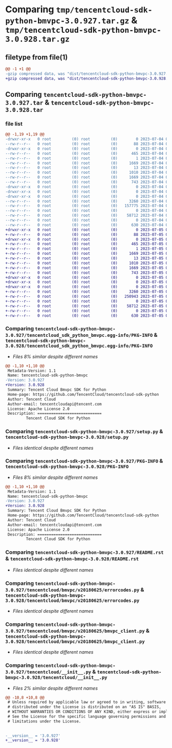 # Comparing `tmp/tencentcloud-sdk-python-bmvpc-3.0.927.tar.gz` & `tmp/tencentcloud-sdk-python-bmvpc-3.0.928.tar.gz`

## filetype from file(1)

```diff
@@ -1 +1 @@
-gzip compressed data, was "dist/tencentcloud-sdk-python-bmvpc-3.0.927.tar", last modified: Tue Jul  4 00:15:55 2023, max compression
+gzip compressed data, was "dist/tencentcloud-sdk-python-bmvpc-3.0.928.tar", last modified: Wed Jul  5 00:19:51 2023, max compression
```

## Comparing `tencentcloud-sdk-python-bmvpc-3.0.927.tar` & `tencentcloud-sdk-python-bmvpc-3.0.928.tar`

### file list

```diff
@@ -1,19 +1,19 @@
-drwxr-xr-x   0 root         (0) root         (0)        0 2023-07-04 00:15:55.000000 tencentcloud-sdk-python-bmvpc-3.0.927/
--rw-r--r--   0 root         (0) root         (0)       88 2023-07-04 00:15:55.000000 tencentcloud-sdk-python-bmvpc-3.0.927/setup.cfg
-drwxr-xr-x   0 root         (0) root         (0)        0 2023-07-04 00:15:55.000000 tencentcloud-sdk-python-bmvpc-3.0.927/tencentcloud_sdk_python_bmvpc.egg-info/
--rw-r--r--   0 root         (0) root         (0)      465 2023-07-04 00:15:55.000000 tencentcloud-sdk-python-bmvpc-3.0.927/tencentcloud_sdk_python_bmvpc.egg-info/SOURCES.txt
--rw-r--r--   0 root         (0) root         (0)        1 2023-07-04 00:15:55.000000 tencentcloud-sdk-python-bmvpc-3.0.927/tencentcloud_sdk_python_bmvpc.egg-info/dependency_links.txt
--rw-r--r--   0 root         (0) root         (0)     1669 2023-07-04 00:15:55.000000 tencentcloud-sdk-python-bmvpc-3.0.927/tencentcloud_sdk_python_bmvpc.egg-info/PKG-INFO
--rw-r--r--   0 root         (0) root         (0)       13 2023-07-04 00:15:55.000000 tencentcloud-sdk-python-bmvpc-3.0.927/tencentcloud_sdk_python_bmvpc.egg-info/top_level.txt
--rw-r--r--   0 root         (0) root         (0)     1010 2023-07-04 00:15:55.000000 tencentcloud-sdk-python-bmvpc-3.0.927/setup.py
--rw-r--r--   0 root         (0) root         (0)     1669 2023-07-04 00:15:55.000000 tencentcloud-sdk-python-bmvpc-3.0.927/PKG-INFO
--rw-r--r--   0 root         (0) root         (0)      743 2023-07-04 00:15:55.000000 tencentcloud-sdk-python-bmvpc-3.0.927/README.rst
-drwxr-xr-x   0 root         (0) root         (0)        0 2023-07-04 00:15:55.000000 tencentcloud-sdk-python-bmvpc-3.0.927/tencentcloud/
-drwxr-xr-x   0 root         (0) root         (0)        0 2023-07-04 00:15:55.000000 tencentcloud-sdk-python-bmvpc-3.0.927/tencentcloud/bmvpc/
-drwxr-xr-x   0 root         (0) root         (0)        0 2023-07-04 00:15:55.000000 tencentcloud-sdk-python-bmvpc-3.0.927/tencentcloud/bmvpc/v20180625/
--rw-r--r--   0 root         (0) root         (0)     3260 2023-07-04 00:15:55.000000 tencentcloud-sdk-python-bmvpc-3.0.927/tencentcloud/bmvpc/v20180625/errorcodes.py
--rw-r--r--   0 root         (0) root         (0)   157775 2023-07-04 00:15:55.000000 tencentcloud-sdk-python-bmvpc-3.0.927/tencentcloud/bmvpc/v20180625/models.py
--rw-r--r--   0 root         (0) root         (0)        0 2023-07-04 00:15:55.000000 tencentcloud-sdk-python-bmvpc-3.0.927/tencentcloud/bmvpc/v20180625/__init__.py
--rw-r--r--   0 root         (0) root         (0)    58712 2023-07-04 00:15:55.000000 tencentcloud-sdk-python-bmvpc-3.0.927/tencentcloud/bmvpc/v20180625/bmvpc_client.py
--rw-r--r--   0 root         (0) root         (0)        0 2023-07-04 00:15:55.000000 tencentcloud-sdk-python-bmvpc-3.0.927/tencentcloud/bmvpc/__init__.py
--rw-r--r--   0 root         (0) root         (0)      630 2023-07-04 00:15:55.000000 tencentcloud-sdk-python-bmvpc-3.0.927/tencentcloud/__init__.py
+drwxr-xr-x   0 root         (0) root         (0)        0 2023-07-05 00:19:51.000000 tencentcloud-sdk-python-bmvpc-3.0.928/
+-rw-r--r--   0 root         (0) root         (0)       88 2023-07-05 00:19:51.000000 tencentcloud-sdk-python-bmvpc-3.0.928/setup.cfg
+drwxr-xr-x   0 root         (0) root         (0)        0 2023-07-05 00:19:51.000000 tencentcloud-sdk-python-bmvpc-3.0.928/tencentcloud_sdk_python_bmvpc.egg-info/
+-rw-r--r--   0 root         (0) root         (0)      465 2023-07-05 00:19:51.000000 tencentcloud-sdk-python-bmvpc-3.0.928/tencentcloud_sdk_python_bmvpc.egg-info/SOURCES.txt
+-rw-r--r--   0 root         (0) root         (0)        1 2023-07-05 00:19:51.000000 tencentcloud-sdk-python-bmvpc-3.0.928/tencentcloud_sdk_python_bmvpc.egg-info/dependency_links.txt
+-rw-r--r--   0 root         (0) root         (0)     1669 2023-07-05 00:19:51.000000 tencentcloud-sdk-python-bmvpc-3.0.928/tencentcloud_sdk_python_bmvpc.egg-info/PKG-INFO
+-rw-r--r--   0 root         (0) root         (0)       13 2023-07-05 00:19:51.000000 tencentcloud-sdk-python-bmvpc-3.0.928/tencentcloud_sdk_python_bmvpc.egg-info/top_level.txt
+-rw-r--r--   0 root         (0) root         (0)     1010 2023-07-05 00:19:51.000000 tencentcloud-sdk-python-bmvpc-3.0.928/setup.py
+-rw-r--r--   0 root         (0) root         (0)     1669 2023-07-05 00:19:51.000000 tencentcloud-sdk-python-bmvpc-3.0.928/PKG-INFO
+-rw-r--r--   0 root         (0) root         (0)      743 2023-07-05 00:19:51.000000 tencentcloud-sdk-python-bmvpc-3.0.928/README.rst
+drwxr-xr-x   0 root         (0) root         (0)        0 2023-07-05 00:19:51.000000 tencentcloud-sdk-python-bmvpc-3.0.928/tencentcloud/
+drwxr-xr-x   0 root         (0) root         (0)        0 2023-07-05 00:19:51.000000 tencentcloud-sdk-python-bmvpc-3.0.928/tencentcloud/bmvpc/
+drwxr-xr-x   0 root         (0) root         (0)        0 2023-07-05 00:19:51.000000 tencentcloud-sdk-python-bmvpc-3.0.928/tencentcloud/bmvpc/v20180625/
+-rw-r--r--   0 root         (0) root         (0)     3260 2023-07-05 00:19:51.000000 tencentcloud-sdk-python-bmvpc-3.0.928/tencentcloud/bmvpc/v20180625/errorcodes.py
+-rw-r--r--   0 root         (0) root         (0)   250943 2023-07-05 00:19:51.000000 tencentcloud-sdk-python-bmvpc-3.0.928/tencentcloud/bmvpc/v20180625/models.py
+-rw-r--r--   0 root         (0) root         (0)        0 2023-07-05 00:19:51.000000 tencentcloud-sdk-python-bmvpc-3.0.928/tencentcloud/bmvpc/v20180625/__init__.py
+-rw-r--r--   0 root         (0) root         (0)    58712 2023-07-05 00:19:51.000000 tencentcloud-sdk-python-bmvpc-3.0.928/tencentcloud/bmvpc/v20180625/bmvpc_client.py
+-rw-r--r--   0 root         (0) root         (0)        0 2023-07-05 00:19:51.000000 tencentcloud-sdk-python-bmvpc-3.0.928/tencentcloud/bmvpc/__init__.py
+-rw-r--r--   0 root         (0) root         (0)      630 2023-07-05 00:19:51.000000 tencentcloud-sdk-python-bmvpc-3.0.928/tencentcloud/__init__.py
```

### Comparing `tencentcloud-sdk-python-bmvpc-3.0.927/tencentcloud_sdk_python_bmvpc.egg-info/PKG-INFO` & `tencentcloud-sdk-python-bmvpc-3.0.928/tencentcloud_sdk_python_bmvpc.egg-info/PKG-INFO`

 * *Files 8% similar despite different names*

```diff
@@ -1,10 +1,10 @@
 Metadata-Version: 1.1
 Name: tencentcloud-sdk-python-bmvpc
-Version: 3.0.927
+Version: 3.0.928
 Summary: Tencent Cloud Bmvpc SDK for Python
 Home-page: https://github.com/TencentCloud/tencentcloud-sdk-python
 Author: Tencent Cloud
 Author-email: tencentcloudapi@tencent.com
 License: Apache License 2.0
 Description: ============================
         Tencent Cloud SDK for Python
```

### Comparing `tencentcloud-sdk-python-bmvpc-3.0.927/setup.py` & `tencentcloud-sdk-python-bmvpc-3.0.928/setup.py`

 * *Files identical despite different names*

### Comparing `tencentcloud-sdk-python-bmvpc-3.0.927/PKG-INFO` & `tencentcloud-sdk-python-bmvpc-3.0.928/PKG-INFO`

 * *Files 8% similar despite different names*

```diff
@@ -1,10 +1,10 @@
 Metadata-Version: 1.1
 Name: tencentcloud-sdk-python-bmvpc
-Version: 3.0.927
+Version: 3.0.928
 Summary: Tencent Cloud Bmvpc SDK for Python
 Home-page: https://github.com/TencentCloud/tencentcloud-sdk-python
 Author: Tencent Cloud
 Author-email: tencentcloudapi@tencent.com
 License: Apache License 2.0
 Description: ============================
         Tencent Cloud SDK for Python
```

### Comparing `tencentcloud-sdk-python-bmvpc-3.0.927/README.rst` & `tencentcloud-sdk-python-bmvpc-3.0.928/README.rst`

 * *Files identical despite different names*

### Comparing `tencentcloud-sdk-python-bmvpc-3.0.927/tencentcloud/bmvpc/v20180625/errorcodes.py` & `tencentcloud-sdk-python-bmvpc-3.0.928/tencentcloud/bmvpc/v20180625/errorcodes.py`

 * *Files identical despite different names*

### Comparing `tencentcloud-sdk-python-bmvpc-3.0.927/tencentcloud/bmvpc/v20180625/bmvpc_client.py` & `tencentcloud-sdk-python-bmvpc-3.0.928/tencentcloud/bmvpc/v20180625/bmvpc_client.py`

 * *Files identical despite different names*

### Comparing `tencentcloud-sdk-python-bmvpc-3.0.927/tencentcloud/__init__.py` & `tencentcloud-sdk-python-bmvpc-3.0.928/tencentcloud/__init__.py`

 * *Files 2% similar despite different names*

```diff
@@ -10,8 +10,8 @@
 # Unless required by applicable law or agreed to in writing, software
 # distributed under the License is distributed on an "AS IS" BASIS,
 # WITHOUT WARRANTIES OR CONDITIONS OF ANY KIND, either express or implied.
 # See the License for the specific language governing permissions and
 # limitations under the License.
 
 
-__version__ = '3.0.927'
+__version__ = '3.0.928'
```

